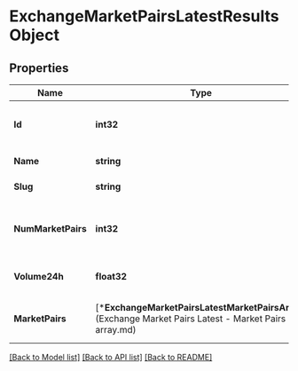 # ExchangeMarketPairsLatestResultsObject

## Properties
Name | Type | Description | Notes
------------ | ------------- | ------------- | -------------
**Id** | **int32** | The CoinMarketCap ID for this exchange. | [default to null]
**Name** | **string** | The name of this exchange. | [default to null]
**Slug** | **string** | The slug for this exchange. | [default to null]
**NumMarketPairs** | **int32** | The number of market pairs that are open for trading on this exchange. | [default to null]
**Volume24h** | **float32** | Reported 24 hour volume in USD. | [default to null]
**MarketPairs** | [***ExchangeMarketPairsLatestMarketPairsArray**](Exchange Market Pairs Latest - Market Pairs array.md) | Array of all active market pairs for this exchange. | [default to null]

[[Back to Model list]](../README.md#documentation-for-models) [[Back to API list]](../README.md#documentation-for-api-endpoints) [[Back to README]](../README.md)


